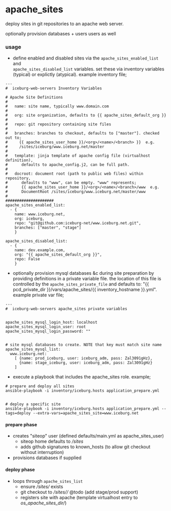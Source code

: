 apache_sites
============

deploy sites in git repositories to an apache web server.

optionally provision databases + users users as well

  
### usage

* define enabled and disabled sites via the `apache_sites_enabled_list` and   
`apache_sites_disabled_list` variables. set these via inventory variables
(typical) or explictly (atypical). example inventory file;


```
---
#  iceburg-web-servers Inventory Variables

# Apache Site Definitions
# 
#   name: site name, typically www.domain.com
#
#   org: site organization, defaults to {{ apache_sites_default_org }}
#
#   repo: git repository containing site files
#
#   branches: branches to checkout, defaults to ["master"]. checked out to;
#     {{ apache_sites_user_home }}/<org>/<name>/<branch> }}  e.g.
#     /sites/iceburg/www.iceburg.net/master
#   
#   template: jinja template of apache config file (virtualhost definition),
#      defaults to apache_config.j2, can be full path.
#
#   docroot: document root (path to public web files) within repository,
#      defaults to "www", can be empty. "www" represents;
#      {{ apache_sites_user_home }}/<org>/<name>/<branch>/www  e.g.
#      DocumentRoot /sites/iceburg/www.iceburg.net/master/www
#  
#####################  
apache_sites_enabled_list:
  - {
    name: www.iceburg.net,
    org: iceburg, 
    repo: "git@github.com:iceburg-net/www.iceburg.net.git",
    branches: ["master", "stage"] 
    }

apache_sites_disabled_list:
  - {
    name: dev.example.com,
    org: "{{ apache_sites_default_org }}",
    repo: False
    }
```

* optionally provision mysql databases &c during site preparation by providing
definitions in a private variable file. the location of this file is controlled
by the `apache_sites_private_file` and defaults to: 
"{{ pcd_private_dir }}/vars/apache_sites/{{ inventory_hostname }}.yml". 
example private var file;

```
---
#  iceburg-web-servers apache_sites private variables


apache_sites_mysql_login_host: localhost
apache_sites_mysql_login_user: root
apache_sites_mysql_login_password: ""


# site mysql databases to create. NOTE that key must match site name
apache_sites_mysql_list:
  www.iceburg.net:
    [ {name: prod_iceburg, user: iceburg_adm, pass: Zal3091gHz},
      {name: stage_iceburg, user: iceburg_adm, pass: Zal3091gHz}
    ]
```


* execute a playbook that includes the apache_sites role. example;


```
# prepare and deploy all sites
ansible-playbook -i inventory/iceburg.hosts application_prepare.yml 


# deploy a specific site
ansible-playbook -i inventory/iceburg.hosts application_prepare.yml --tags=deploy --extra-vars=apache_sites_site=www.iceburg.net
```


#### prepare phase

* creates "siteop" user (defined defaults/main.yml as apache_sites_user)
  * siteop home defaults to _/sites_
  * adds github signatures to known_hosts (to allow git checkout without interruption)
* provisions databases if supplied
  

#### deploy phase

* loops through `apache_sites_list` 
  * ensure _/sites/<org>_ exists
  * git checkout to _/sites/<org>/<name>_  @todo (add stage/prod support)
  * registers site with apache (template virtualhost entry to _os_apache_sites_dir/<name>_)